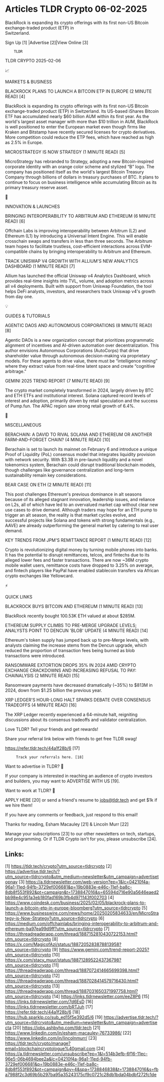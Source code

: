 # Articles TLDR Crypto 06-02-2025

BlackRock is expanding its crypto offerings with its first non-US
Bitcoin exchange-traded product (ETP) in
Switzerland. ‌ ‌ ‌ ‌ ‌ ‌ ‌ ‌ ‌ ‌ ‌ ‌ ‌ ‌ ‌ ‌ ‌ ‌ ‌ ‌ ‌ ‌ ‌ ‌ ‌ ‌  ‌ ‌ ‌ ‌ ‌ ‌ ‌ ‌ ‌ ‌ ‌ ‌ ‌ ‌ ‌ ‌ ‌ ‌ ‌ ‌ ‌ ‌ ‌ ‌ ‌ ‌ 


 Sign Up [1] |Advertise [2]|View Online [3] 

		TLDR 

TLDR CRYPTO 2025-02-06

📈 

MARKETS & BUSINESS

 BLACKROCK PLANS TO LAUNCH A BITCOIN ETP IN EUROPE (2 MINUTE READ) [4]


 BlackRock is expanding its crypto offerings with its first non-US
Bitcoin exchange-traded product (ETP) in Switzerland. Its US-based
iShares Bitcoin ETF has accumulated nearly $60 billion AUM within its
first year. As the world's largest asset manager with more than $10
trillion in AUM, BlackRock is well positioned to enter the European
market even though firms like Kraken and Bitstamp have recently
secured licenses for crypto derivatives. More competition could reduce
the ETP fees, which have reached as high as 2.5% in Europe. 

 MICROSTRATEGY IS NOW STRATEGY (1 MINUTE READ) [5] 

 MicroStrategy has rebranded to Strategy, adopting a new
Bitcoin-inspired corporate identity with an orange color scheme and
stylized “B” logo. The company has positioned itself as the
world's largest Bitcoin Treasury Company through billions of dollars
in treasury purchases of BTC. It plans to continue to focus on
business intelligence while accumulating Bitcoin as its primary
treasury reserve asset. 

🚀 

INNOVATION & LAUNCHES

 BRINGING INTEROPERABILITY TO ARBITRUM AND ETHEREUM (6 MINUTE READ)
[6] 

 Offchain Labs is improving interoperability between Arbitrum (L2) and
Ethereum (L1) by introducing a Universal Intent Engine. This will
enable crosschain swaps and transfers in less than three seconds. The
Arbitrum team hopes to facilitate trustless, cost-efficient
interactions across EVM-compatible chains by bringing interoperability
to Arbitrum and Ethereum. 

 TRACK UNISWAP V4 GROWTH WITH ALLIUM'S NEW ANALYTICS DASHBOARD (1
MINUTE READ) [7] 

 Allium has launched the official Uniswap v4 Analytics Dashboard,
which provides real-time insights into TVL, volume, and adoption
metrics across all v4 deployments. Built with support from Uniswap
Foundation, the tool helps DeFi analysts, investors, and researchers
track Uniswap v4's growth from day one. 

💡 

GUIDES & TUTORIALS

 AGENTIC DAOS AND AUTONOMOUS CORPORATIONS (8 MINUTE READ) [8] 

 Agentic DAOs is a new organization concept that prioritizes
programmatic alignment of incentives and AI-driven automation over
decentralization. This author envisions Autonomous Corporations
(AutoCorps) that drive shareholder value through autonomous
decision-making via proprietary models. For these agents to drive
value, there must be “intelligence mining” where they extract
value from real-time latent space and create “cognitive
arbitrage.” 

 GEMINI 2025 TREND REPORT (7 MINUTE READ) [9] 

 The crypto market completely transformed in 2024, largely driven by
BTC and ETH ETFs and institutional interest. Solana captured record
levels of interest and adoption, primarily driven by retail
speculation and the success of Pump.fun. The APAC region saw strong
retail growth of 6.4%. 

🦄 

MISCELLANEOUS

 BERACHAIN: A DAVID TO RIVAL SOLANA AND ETHEREUM OR ANOTHER
FARM-AND-FORGET CHAIN? (4 MINUTE READ) [10] 

 Berachain is set to launch its mainnet on February 6 and introduce a
unique Proof of Liquidity (PoL) consensus model that integrates
liquidity provision with network security. With $3.3B in pre-launch
liquidity and a novel tokenomics system, Berachain could disrupt
traditional blockchain models, though challenges like governance
centralization and long-term sustainability remain key considerations.


 BEAR CASE ON ETH (2 MINUTE READ) [11] 

 This post challenges Ethereum's previous dominance in alt seasons
because of its alleged stagnant innovation, leadership issues, and
reliance on L2s, all of which have led to an overvalued market cap
without clear new use cases to drive demand. Although traders may hope
for an ETH pump to trigger an alt season, the reality is that market
cycles evolve, and successful projects like Solana and tokens with
strong fundamentals (e.g., AAVE) are already outperforming the general
market by catering to real user demand. 

 KEY TRENDS FROM JPM'S REMITTANCE REPORT (1 MINUTE READ) [12] 

 Crypto is revolutionizing digital money by turning mobile phones into
banks. It has the potential to disrupt remittances, telcos, and
fintechs due to its alleged lower fees and faster transactions. There
are now ~36M crypto mobile wallet users, remittance costs have dropped
to 3.25% on average, and fintech players like PayPal have enabled
stablecoin transfers via African crypto exchanges like Yellowcard. 

⚡ 

QUICK LINKS

 BLACKROCK BUYS BITCOIN AND ETHEREUM (1 MINUTE READ) [13] 

 BlackRock recently bought 100.53K ETH valued at about $285M. 

 ETHEREUM SUPPLY CLIMBS TO PRE-MERGE UPGRADE LEVELS; ANALYSTS POINT TO
DENCUN 'BLOB' UPDATE (4 MINUTE READ) [14] 

 Ethereum's token supply has jumped back up to pre-Merge levels, with
analysts claiming the increase stems from the Dencun upgrade, which
reduced the proportion of transaction fees being burned as blob
transactions were introduced. 

 RANSOMWARE EXTORTION DROPS 35% IN 2024 AMID CRYPTO EXCHANGE
CRACKDOWNS AND INCREASING REFUSAL TO PAY: CHAINALYSIS (2 MINUTE READ)
[15] 

 Ransomware payments have decreased dramatically (~35%) to $813M in
2024, down from $1.25 billion the previous year. 

 XRP LEDGER'S HOUR-LONG HALT SPARKS DEBATE OVER CONSENSUS TRADEOFFS (4
MINUTE READ) [16] 

 The XRP Ledger recently experienced a 64-minute halt, reigniting
discussions about its consensus tradeoffs and validator
centralization. 

Love TLDR? Tell your friends and get rewards!

 Share your referral link below with friends to get free TLDR swag! 

 https://refer.tldr.tech/44a1f28b/6 [17] 

		 Track your referrals here. [18] 

Want to advertise in TLDR? 📰

 If your company is interested in reaching an audience of crypto
investors and builders, you may want to ADVERTISE WITH US [19]. 

Want to work at TLDR? 💼

 APPLY HERE [20] or send a friend's resume to jobs@tldr.tech and get
$1k if we hire them! 

 If you have any comments or feedback, just respond to this email! 

Thanks for reading, 
Esham Macauley [21] & Lincoln Murr [22] 

 Manage your subscriptions [23] to our other newsletters on tech,
startups, and programming. Or if TLDR Crypto isn't for you, please
unsubscribe [24]. 

 

Links:
------
[1] https://tldr.tech/crypto?utm_source=tldrcrypto
[2] https://advertise.tldr.tech/?utm_source=tldrcrypto&utm_medium=newsletter&utm_campaign=advertisetopnav
[3] https://a.tldrnewsletter.com/web-version?ep=1&lc=04210f4a-96a1-11ed-94fb-3729ef006681&p=19b0883e-e46c-11ef-ba8c-8db8f553f892&pt=campaign&t=1738847016&s=65594d716e90a5646eaed2bb98e4c951a3eb180fad169b3fb4d971143f002703
[4] https://www.coindesk.com/business/2025/02/05/blackrock-plans-to-launch-a-bitcoin-etp-in-europe-bloomberg?utm_source=tldrcrypto
[5] https://www.businesswire.com/news/home/20250205834633/en/MicroStrategy-is-Now-Strategy?utm_source=tldrcrypto
[6] https://medium.com/offchainlabs/bringing-interoperability-to-arbitrum-and-ethereum-ba97ea99d9ff?utm_source=tldrcrypto
[7] https://threadreaderapp.com/thread/1887152810430722153.html?utm_source=tldrcrypto
[8] https://x.com/MagicofAzi/status/1887205283878813958?utm_source=tldrcrypto
[9] https://www.gemini.com/trend-report-2025?utm_source=tldrcrypto
[10] https://x.com/stacy_muur/status/1887128952243736798?utm_source=tldrcrypto
[11] https://threadreaderapp.com/thread/1887072414665699398.html?utm_source=tldrcrypto
[12] https://threadreaderapp.com/thread/1887028414579716430.html?utm_source=tldrcrypto
[13] https://threadreaderapp.com/thread/1887031650371997758.html?utm_source=tldrcrypto
[14] https://links.tldrnewsletter.com/eeZ8P6
[15] https://links.tldrnewsletter.com/7d6EsD
[16] https://links.tldrnewsletter.com/bRTJuh
[17] https://refer.tldr.tech/44a1f28b/6
[18] https://hub.sparklp.co/sub_ed15f5e392d5/6
[19] https://advertise.tldr.tech/?utm_source=tldrcrypto&utm_medium=newsletter&utm_campaign=advertisecta
[20] https://jobs.ashbyhq.com/tldr.tech
[21] https://www.linkedin.com/in/esham-macauley-76733986/
[22] https://www.linkedin.com/in/lincolnmurr/
[23] https://tldr.tech/crypto/manage?email=blockchaincryptologue%40gmail.com
[24] https://a.tldrnewsletter.com/unsubscribe?ep=1&l=514b3efb-6f16-11ec-96e5-06b4694bee2a&lc=04210f4a-96a1-11ed-94fb-3729ef006681&p=19b0883e-e46c-11ef-ba8c-8db8f553f892&pt=campaign&pv=4&spa=1738846838&t=1738847016&s=fba7988f2c3d69b5b297ba95a35243175cf9c0721c28db1bda04bdbf272fc1de